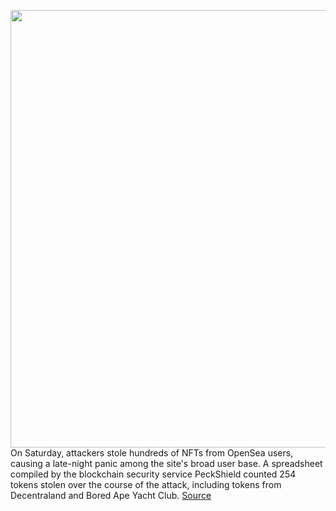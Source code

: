 <img src='https://cdn.vox-cdn.com/thumbor/1w9D6JZNOYDGNnYrApE-ba6aglk=/0x0:2040x1360/1200x800/filters:focal(857x517:1183x843)/cdn.vox-cdn.com/uploads/chorus_image/image/70531159/acastro_220215_STK007_0005.0.jpg' width='700px' /><br/>
On Saturday, attackers stole hundreds of NFTs from OpenSea users, causing a late-night panic among the site's broad user base. A spreadsheet compiled by the blockchain security service PeckShield counted 254 tokens stolen over the course of the attack, including tokens from Decentraland and Bored Ape Yacht Club.
<a href='https://www.theverge.com/2022/2/20/22943228/opensea-phishing-hack-smart-contract-bug-stolen-nft'> Source <a/>